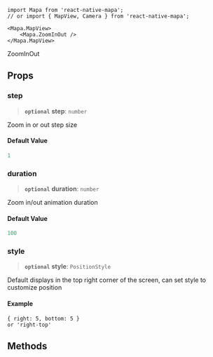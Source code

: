 ```tsx
import Mapa from 'react-native-mapa';
// or import { MapView, Camera } from 'react-native-mapa';

<Mapa.MapView>
    <Mapa.ZoomInOut />
</Mapa.MapView>
```

ZoomInOut

## Props

### step

> **`optional`** **step**: `number`

Zoom in or out step size

#### Default Value

```ts
1
```

### duration

> **`optional`** **duration**: `number`

Zoom in/out animation duration

#### Default Value

```ts
100
```

### style

> **`optional`** **style**: `PositionStyle`

Default displays in the top right corner of the screen, can set style to customize position

#### Example

```
{ right: 5, bottom: 5 }
or 'right-top'
```

## Methods